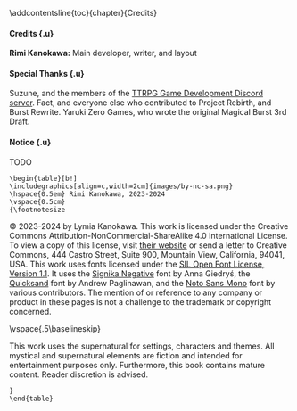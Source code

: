 \addcontentsline{toc}{chapter}{Credits}

#### Credits {.u}

**Rimi Kanokawa:** Main developer, writer, and layout

#### Special Thanks {.u}

Suzune, and the members of the [TTRPG Game Development Discord server](https://discord.gg/mQYjFgQbJg). Fact, and everyone else who contributed to Project Rebirth, and Burst Rewrite. Yaruki Zero Games, who wrote the original Magical Burst 3rd Draft.

#### Notice {.u}

TODO

```{=latex}
\begin{table}[b!]
\includegraphics[align=c,width=2cm]{images/by-nc-sa.png} \hspace{0.5em} Rimi Kanokawa, 2023-2024
\vspace{0.5cm}
{\footnotesize
```

© 2023-2024 by Lymia Kanokawa. This work is licensed under the Creative Commons Attribution-NonCommercial-ShareAlike 4.0 International License. To view a copy of this license, visit [their website](https://creativecommons.org/licenses/by-nc-sa/4.0/) or send a letter to Creative Commons, 444 Castro Street, Suite 900, Mountain View, California, 94041, USA. This work uses fonts licensed under the [SIL Open Font License, Version 1.1](https://scripts.sil.org/cms/scripts/page.php?site_id=nrsi&id=OFL). It uses the [Signika Negative](https://fonts.google.com/specimen/Signika+Negative) font by Anna Giedryś, the [Quicksand](https://github.com/andrew-paglinawan/QuicksandFamily) font by Andrew Paglinawan, and the [Noto Sans Mono](https://fonts.google.com/noto/specimen/Noto+Sans+Mono) font by various contributors. The mention of or reference to any company or product in these pages is not a challenge to the trademark or copyright concerned.

\vspace{.5\baselineskip}

This work uses the supernatural for settings, characters and themes. All mystical and supernatural elements are fiction and intended for entertainment purposes only. Furthermore, this book contains mature content. Reader discretion is advised.

```{=latex}
}
\end{table}
```
